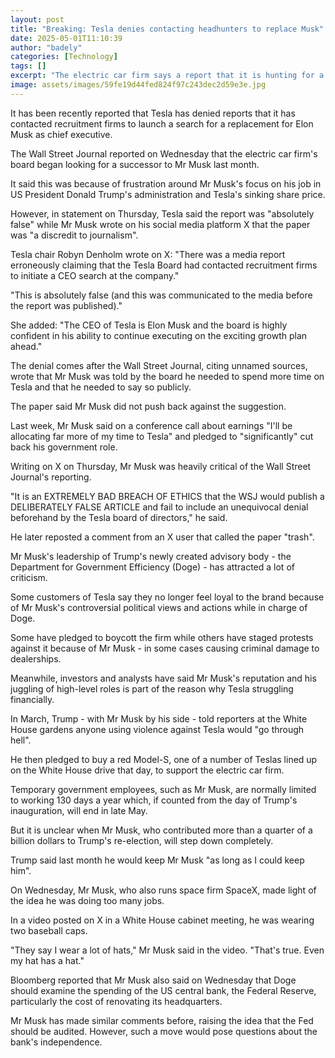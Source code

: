 ```yaml
---
layout: post
title: "Breaking: Tesla denies contacting headhunters to replace Musk"
date: 2025-05-01T11:10:39
author: "badely"
categories: [Technology]
tags: []
excerpt: "The electric car firm says a report that it is hunting for a successor is 'absolutely false'."
image: assets/images/59fe19d44fed824f97c243dec2d59e3e.jpg
---
```


It has been recently reported that Tesla has denied reports that it has contacted recruitment firms to launch a search for a replacement for Elon Musk as chief executive.

The Wall Street Journal reported on Wednesday that the electric car firm's board began looking for a successor to Mr Musk last month.

It said this was because of frustration around Mr Musk's focus on his job in US President Donald Trump's administration and Tesla's sinking share price.

However, in statement on Thursday, Tesla said the report was "absolutely false" while Mr Musk wrote on his social media platform X that the paper was "a discredit to journalism".

Tesla chair Robyn Denholm wrote on X: "There was a media report erroneously claiming that the Tesla Board had contacted recruitment firms to initiate a CEO search at the company."

"This is absolutely false (and this was communicated to the media before the report was published)."

She added: "The CEO of Tesla is Elon Musk and the board is highly confident in his ability to continue executing on the exciting growth plan ahead."

The denial comes after the Wall Street Journal, citing unnamed sources, wrote that Mr Musk was told by the board he needed to spend more time on Tesla and that he needed to say so publicly.

The paper said Mr Musk did not push back against the suggestion. 

Last week, Mr Musk said on a conference call about earnings "I'll be allocating far more of my time to Tesla" and pledged to "significantly" cut back his government role.

Writing on X on Thursday, Mr Musk was heavily critical of the Wall Street Journal's reporting.

"It is an EXTREMELY BAD BREACH OF ETHICS that the WSJ would publish a DELIBERATELY FALSE ARTICLE and fail to include an unequivocal denial beforehand by the Tesla board of directors," he said.

He later reposted a comment from an X user that called the paper "trash".

Mr Musk's leadership of Trump's newly created advisory body - the Department for Government Efficiency (Doge) - has attracted a lot of criticism.

Some customers of Tesla say they no longer feel loyal to the brand because of Mr Musk's controversial political views and actions while in charge of Doge.

Some have pledged to boycott the firm while others have staged protests against it because of Mr Musk - in some cases causing criminal damage to dealerships.

Meanwhile, investors and analysts have said Mr Musk's reputation and his juggling of high-level roles is part of the reason why Tesla struggling financially.

In March, Trump - with Mr Musk by his side - told reporters at the White House gardens anyone using violence against Tesla would "go through hell".

He then pledged to buy a red Model-S, one of a number of Teslas lined up on the White House drive that day, to support the electric car firm.

Temporary government employees, such as Mr Musk, are normally limited to working 130 days a year which, if counted from the day of Trump's inauguration, will end in late May.

But it is unclear when Mr Musk, who contributed more than a quarter of a billion dollars to Trump's re-election, will step down completely.

Trump said last month he would keep Mr Musk "as long as I could keep him".

On Wednesday, Mr Musk, who also runs space firm SpaceX, made light of the idea he was doing too many jobs. 

In a video posted on X in a White House cabinet meeting, he was wearing two baseball caps.

"They say I wear a lot of hats," Mr Musk said in the video. "That's true. Even my hat has a hat."

Bloomberg reported that Mr Musk also said on Wednesday that Doge should examine the spending of the US central bank, the Federal Reserve, particularly the cost of renovating its headquarters.

Mr Musk has made similar comments before, raising the idea that the Fed should be audited. However, such a move would pose questions about the bank's independence.

